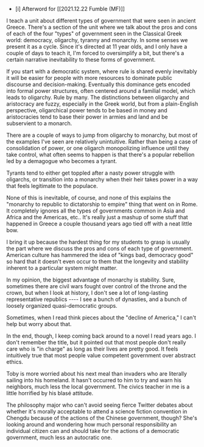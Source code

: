 - [i] Afterword for [[2021.12.22 Fumble (MF)]]

I teach a unit about different types of government that were seen in ancient Greece. There's a section of the unit where we talk about the pros and cons of each of the four "types" of government seen in the Classical Greek world: democracy, oligarchy, tyranny and monarchy. In some senses we present it as a cycle. Since it's directed at 11 year olds, and I only have a couple of days to teach it, I'm forced to oversimplify a bit, but there's a certain narrative inevitability to these forms of government. 

If you start with a democratic system, where rule is shared evenly inevitably it will be easier for people with more resources to dominate public discourse and decision-making. Eventually this dominance gets encoded into formal power structures, often centered around a familial model, which leads to oligarchy. Rule by many. The distinctions between oligarchy and aristocracy are fuzzy, especially in the Greek world, but from a plain-English perspective, oligarchical power tends to be based in money and aristocracies tend to base their power in armies and land and be subservient to a monarch. 

There are a couple of ways to jump from oligarchy to monarchy, but most of the examples I've seen are relatively unintuitive. Rather than being a case of consolidation of power, or one oligarch monopolizing influence until they take control, what often seems to happen is that there's a popular rebellion led by a demagogue who becomes a tyrant. 

Tyrants tend to either get toppled after a nasty power struggle with oligarchs, or transition into a monarchy when their heir takes power in a way that feels legitimate to the populace. 

None of this is inevitable, of course, and none of this explains the "monarchy to republic to dictatorship to empire" thing that went on in Rome. It completely ignores all the types of governments common in Asia and Africa and the Americas, etc.. It's really just a mashup of some stuff that happened in Greece a couple thousand years ago tied off with a neat little bow. 

I bring it up because the hardest thing for my students to grasp is usually the part where we discuss the pros and cons of each type of government. American culture has hammered the idea of "kings bad, democracy good" so hard that it doesn't even occur to them that the longevity and stability inherent to a particular system might matter. 

In my opinion, the biggest advantage of monarchy is stability. Sure, sometimes there are civil wars fought over control of the throne and the crown, but when I look at history, I don't see a lot of long-lasting representative republics ---- I see a bunch of dynasties, and a bunch of loosely organized quasi-democratic groups. 

Sometimes, when I read think pieces about the "decline of America," I can't help but worry about that. 

In the end, though, I keep coming back around to a novel I read years ago. I don't remember the title, but it pointed out that most people don't really care who is "in charge" as long as their lives are pretty good. It feels intuitively true that most people value competent government over abstract ethics. 

Toby is more worried about his next meal than invaders who are literally sailing into his homeland. It hasn't occurred to him to try and warn his neighbors, much less the local government. The civics teacher in me is a little horrified by his blasé attitude. 

The philosophy major who can't avoid seeing fierce Twitter debates about whether it's morally acceptable to attend a science fiction convention in Chengdu because of the actions of the Chinese government, though? She's looking around and wondering how much personal responsibility an individual citizen can and should take for the actions of a democratic government, much less an autocratic one. 